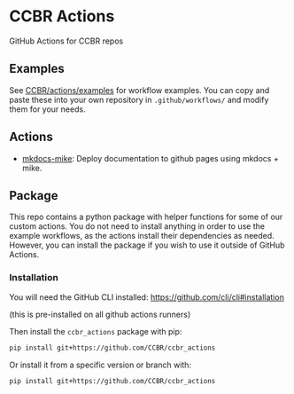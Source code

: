 # CCBR Actions

GitHub Actions for CCBR repos

## Examples

See [CCBR/actions/examples](examples) for workflow examples.
You can copy and paste these into your own repository in `.github/workflows/`
and modify them for your needs.

## Actions

- [mkdocs-mike](mkdocs-mike/README.md): Deploy documentation to github pages using mkdocs + mike.

## Package

This repo contains a python package with helper functions for some of our
custom actions.
You do not need to install anything in order to use the example workflows,
as the actions install their dependencies as needed.
However, you can install the package if you wish to use it outside of GitHub Actions.

### Installation

You will need the GitHub CLI installed:
https://github.com/cli/cli#installation

(this is pre-installed on all github actions runners)

Then install the `ccbr_actions` package with pip:

```bash
pip install git+https://github.com/CCBR/ccbr_actions
```

Or install it from a specific version or branch with:

```bash
pip install git+https://github.com/CCBR/ccbr_actions
```
